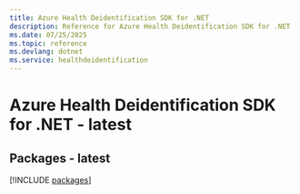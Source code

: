 ```yaml
---
title: Azure Health Deidentification SDK for .NET
description: Reference for Azure Health Deidentification SDK for .NET
ms.date: 07/25/2025
ms.topic: reference
ms.devlang: dotnet
ms.service: healthdeidentification
---
```

# Azure Health Deidentification SDK for .NET - latest
## Packages - latest
[!INCLUDE [packages](health-deidentification-index.md)]